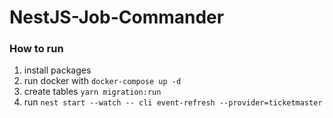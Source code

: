 # NestJS-Job-Commander

### How to run

1. install packages
2. run docker with `docker-compose up -d`
3. create tables `yarn migration:run`
4. run `nest start --watch -- cli event-refresh --provider=ticketmaster`

